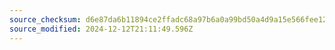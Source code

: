```yaml
---
source_checksum: d6e87da6b11894ce2ffadc68a97b6a0a99bd50a4d9a15e566fee126108db7cc0
source_modified: 2024-12-12T21:11:49.596Z
---
```


